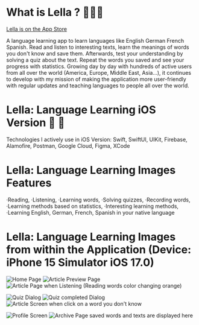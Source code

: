 # What is Lella ?  🦑🦑🦑
[Lella is on the App Store](https://apps.apple.com/tr/app/lella-fast-language-learning/id645874592)

A language learning app to learn languages ​​like English German French Spanish. Read and listen to interesting texts, learn the meanings of words you don't know and save them. Afterwards, test your understanding by solving a quiz about the text. Repeat the words you saved and see your progress with statistics.
Growing day by day with hundreds of active users from all over the world (America, Europe, Middle East, Asia...), it continues to develop with my mission of making the application more user-friendly with regular updates and teaching languages ​​to people all over the world.

# Lella: Language Learning iOS Version 🦑  

Technologies I actively use in iOS Version: Swift, SwiftUI, UIKit, Firebase, Alamofire, Postman, Google Cloud, Figma, XCode 

# Lella: Language Learning Images Features

·Reading, ·Listening, ·Learning words, ·Solving quizzes, ·Recording words, 
·Learning methods based on statistics, 
·Interesting learning methods, 
·Learning English, German, French, Spanish in your native language

# Lella: Language Learning Images from within the Application (Device: iPhone 15 Simulator iOS 17.0)

![Home Page](https://github.com/404ibra/LearnEnglishWithStories/assets/116425964/344cbf91-f056-4c66-a27c-4526fd0cbe12)
![Article Preview Page](https://github.com/404ibra/LearnEnglishWithStories/assets/116425964/3415ed5d-35e8-4963-875f-f89f3501873a)
![Article Page when Listening (Reading words color changing orange)](https://github.com/404ibra/LearnEnglishWithStories/assets/116425964/08efd0ad-7b9c-4b66-846c-67989fad31a3)

![Quiz Dialog](https://github.com/404ibra/LearnEnglishWithStories/assets/116425964/cc6e665d-f303-4e38-b483-7d464013cfa1)
![Quiz completed Dialog](https://github.com/404ibra/LearnEnglishWithStories/assets/116425964/5ba458ef-e490-4aa9-a7b0-56127456c771)
![Article Screen when click on a word you don't know](https://github.com/404ibra/LearnEnglishWithStories/assets/116425964/18d50dd5-0e38-4cbc-ab0a-75178f796869)

![Profile Screen](https://github.com/404ibra/LearnEnglishWithStories/assets/116425964/b79f38ac-cf63-4b0d-8d61-cea9f1ea25dc)
![Archive Page saved words and texts are displayed here](https://github.com/404ibra/LearnEnglishWithStories/assets/116425964/1b6838cc-00ea-4c67-9be1-7897c6019c2b)

